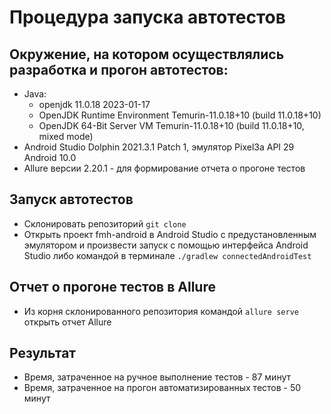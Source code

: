 # Процедура запуска автотестов
## Окружение, на котором осуществлялись разработка и прогон автотестов:
* Java: 
  * openjdk 11.0.18 2023-01-17
  * OpenJDK Runtime Environment Temurin-11.0.18+10 (build 11.0.18+10)
  * OpenJDK 64-Bit Server VM Temurin-11.0.18+10 (build 11.0.18+10, mixed mode)
* Android Studio Dolphin 2021.3.1 Patch 1, эмулятор Pixel3a API 29 Android 10.0
* Allure версии 2.20.1 - для формирование отчета о прогоне тестов
## Запуск автотестов
* Склонировать репозиторий ``` git clone ```
* Открыть проект fmh-android в Android Studio с предустановленным эмулятором и произвести запуск с помощью интерфейса Android Studio либо командой в терминале ``` ./gradlew connectedAndroidTest ```
## Отчет о прогоне тестов в Allure
* Из корня склонированного репозитория командой ``` allure serve ``` открыть отчет Allure
## Результат
* Время, затраченное на ручное выполнение тестов - 87 минут
* Время, затраченное на прогон автоматизированных тестов - 50 минут
